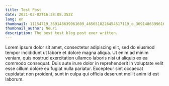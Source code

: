 ```yaml
---
title: Test Post
date: 2021-02-02T16:38:08.352Z
lang: en
thumbnail: 11154719_369148639961609_4656510226454517119_o_369148639961609.jpg
thumbnail_author: Neuri
description: The best test blog post ever written.
---
```

Lorem ipsum dolor sit amet, consectetur adipiscing elit, sed do eiusmod tempor incididunt ut labore et dolore magna aliqua. Ut enim ad minim veniam, quis nostrud exercitation ullamco laboris nisi ut aliquip ex ea commodo consequat. Duis aute irure dolor in reprehenderit in voluptate velit esse cillum dolore eu fugiat nulla pariatur. Excepteur sint occaecat cupidatat non proident, sunt in culpa qui officia deserunt mollit anim id est laborum.